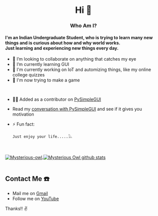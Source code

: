 <h1 align="center">Hi 👋</h1>

<h3 align="center">Who Am I?</h3>

<h4>I'm an Indian Undergraduate Student, who is trying to learn many new things and is curious about how and why world works.<br> Just learning and experiencing new things every day.</h4>

- 👯 I’m looking to collaborate on anything that catches my eye
- 🌱 I’m currently learning GUI
- 🔭 I'm currently working on IoT and automizing things, like my online college quizzes
- 👾 I'm now trying to make a game

<br/>

- 🎉🎉 Added as a contributor on [PySimpleGUI](https://github.com/PySimpleGUI/PySimpleGUI/issues/142#issuecomment-894722347)
- Read my [conversation with PySimpleGUI](https://github.com/Mysterious-Owl/color-identification/issues/2) and see if it gives you motivation 

- ⚡ Fun fact:
  ```
  Just enjoy your life.....𓅓
  ```
<br/>
<br/>
<a href="https://github.com/anuraghazra/github-readme-stats">
  <img align="center" src="https://github-readme-stats.vercel.app/api/top-langs/?username=mysterious-owl&layout=compact" alt="Mysterious-owl" />
</a>

<a href="https://github.com/anuraghazra/github-readme-stats">
  <img align="center" src="https://github-readme-stats.vercel.app/api?username=mysterious-owl&show_icons=true&theme=buefy&count_private=true" alt="Mysterious Owl github stats" />
</a>

<br />
<br />


## Contact Me ☎️

* Mail me on [Gmail](mailto:mysteriousowl9@gmail.com) 
* Follow me on  [YouTube](https://www.youtube.com/channel/UCpkxxb7y9nIlUlft5GKTNsg)

Thanks!! ✌️






<!--
**Mysterious-Owl/Mysterious-owl** is a ✨ _special_ ✨ repository because its `README.md` (this file) appears on your GitHub profile.

Here are some ideas to get you started:

- 🔭 I’m currently working on ...
- 🌱 I’m currently learning ...
- 👯 I’m looking to collaborate on ...
- 🤔 I’m looking for help with ...
- 💬 Ask me about ...
- 📫 How to reach me: ...
- 😄 Pronouns: ...
- ⚡ Fun fact: ...
-->
